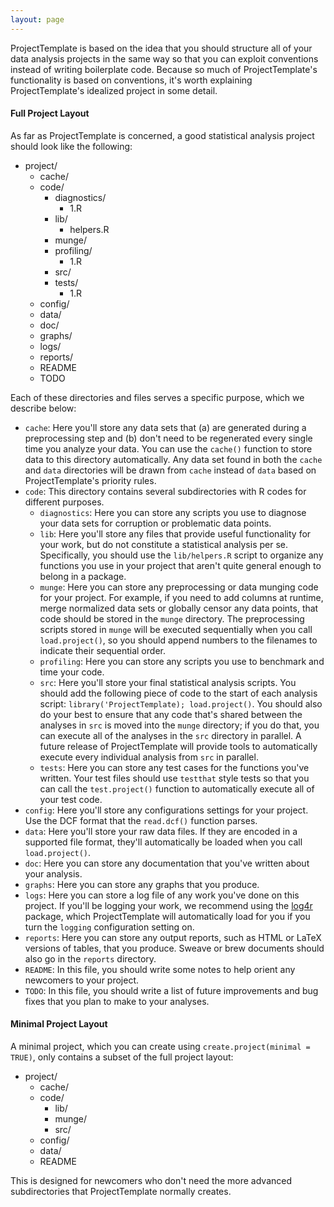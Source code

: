 ```yaml
---
layout: page
---
```

ProjectTemplate is based on the idea that you should structure all of your data analysis projects in the same way so that you can exploit conventions instead of writing boilerplate code. Because so much of ProjectTemplate's functionality is based on conventions, it's worth explaining ProjectTemplate's idealized project in some detail.

#### Full Project Layout

As far as ProjectTemplate is concerned, a good statistical analysis project should look like the following:

* project/
    * cache/
    * code/
        * diagnostics/
            * 1.R
        * lib/
            * helpers.R
        * munge/
        * profiling/
            * 1.R
        * src/
        * tests/
            * 1.R
    * config/
    * data/
    * doc/
    * graphs/
    * logs/
    * reports/
    * README
    * TODO

Each of these directories and files serves a specific purpose, which we describe below:

* `cache`: Here you'll store any data sets that (a) are generated during a preprocessing step and (b) don't need to be regenerated every single time you analyze your data. You can use the `cache()` function to store data to this directory automatically. Any data set found in both the `cache` and `data` directories will be drawn from `cache` instead of `data` based on ProjectTemplate's priority rules.
* `code`: This directory contains several subdirectories with R codes for different purposes.
    * `diagnostics`: Here you can store any scripts you use to diagnose your data sets for corruption or problematic data points.
    * `lib`: Here you'll store any files that provide useful functionality for your work, but do not constitute a statistical analysis per se. Specifically, you should use the `lib/helpers.R` script to organize any functions you use in your project that aren't quite general enough to belong in a package.
    * `munge`: Here you can store any preprocessing or data munging code for your project. For example, if you need to add columns at runtime, merge normalized data sets or globally censor any data points, that code should be stored in the `munge` directory. The preprocessing scripts stored in `munge` will be executed sequentially when you call `load.project()`, so you should append numbers to the filenames to indicate their sequential order.
    * `profiling`: Here you can store any scripts you use to benchmark and time your code.
    * `src`: Here you'll store your final statistical analysis scripts. You should add the following piece of code to the start of each analysis script: `library('ProjectTemplate); load.project()`. You should also do your best to ensure that any code that's shared between the analyses in `src` is moved into the `munge` directory; if you do that, you can execute all of the analyses in the `src` directory in parallel. A future release of ProjectTemplate will provide tools to automatically execute every individual analysis from `src` in parallel.
    * `tests`: Here you can store any test cases for the functions you've written. Your test files should use `testthat` style tests so that you can call the `test.project()` function to automatically execute all of your test code.
* `config`: Here you'll store any configurations settings for your project. Use the DCF format that the `read.dcf()` function parses.
* `data`: Here you'll store your raw data files. If they are encoded in a supported file format, they'll automatically be loaded when you call `load.project()`.
* `doc`: Here you can store any documentation that you've written about your analysis.
* `graphs`: Here you can store any graphs that you produce.
* `logs`: Here you can store a log file of any work you've done on this project. If you'll be logging your work, we recommend using the [log4r](https://github.com/johnmyleswhite/log4r) package, which ProjectTemplate will automatically load for you if you turn the `logging` configuration setting on.
* `reports`: Here you can store any output reports, such as HTML or LaTeX versions of tables, that you produce. Sweave or brew documents should also go in the `reports` directory.
* `README`: In this file, you should write some notes to help orient any newcomers to your project.
* `TODO`: In this file, you should write a list of future improvements and bug fixes that you plan to make to your analyses.

#### Minimal Project Layout

A minimal project, which you can create using `create.project(minimal = TRUE)`, only contains a subset of the full project layout:

* project/
    * cache/
    * code/
        * lib/
        * munge/
        * src/
    * config/
    * data/
    * README

This is designed for newcomers who don't need the more advanced subdirectories that ProjectTemplate normally creates.
